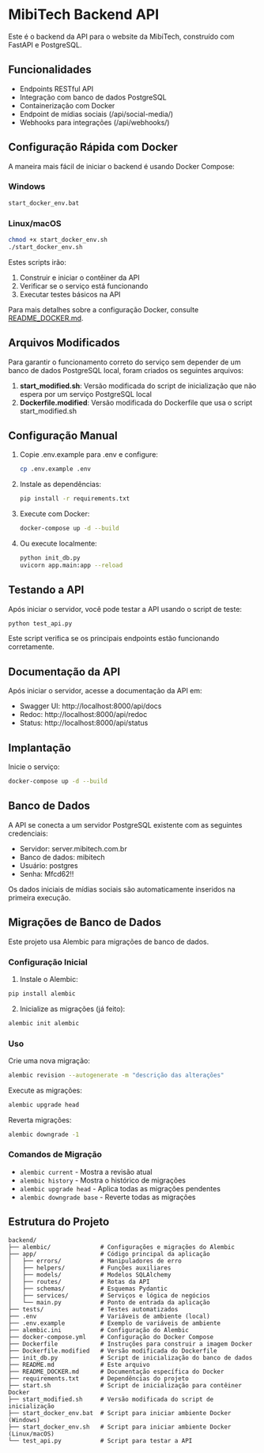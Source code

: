 # MibiTech Backend API

Este é o backend da API para o website da MibiTech, construído com FastAPI e PostgreSQL.

## Funcionalidades

- Endpoints RESTful API
- Integração com banco de dados PostgreSQL
- Containerização com Docker
- Endpoint de mídias sociais (/api/social-media/)
- Webhooks para integrações (/api/webhooks/)

## Configuração Rápida com Docker

A maneira mais fácil de iniciar o backend é usando Docker Compose:

### Windows
```bash
start_docker_env.bat
```

### Linux/macOS
```bash
chmod +x start_docker_env.sh
./start_docker_env.sh
```

Estes scripts irão:
1. Construir e iniciar o contêiner da API
2. Verificar se o serviço está funcionando
3. Executar testes básicos na API

Para mais detalhes sobre a configuração Docker, consulte [README_DOCKER.md](README_DOCKER.md).

## Arquivos Modificados

Para garantir o funcionamento correto do serviço sem depender de um banco de dados PostgreSQL local, foram criados os seguintes arquivos:

1. **start_modified.sh**: Versão modificada do script de inicialização que não espera por um serviço PostgreSQL local
2. **Dockerfile.modified**: Versão modificada do Dockerfile que usa o script start_modified.sh

## Configuração Manual

1. Copie .env.example para .env e configure:
   ```bash
   cp .env.example .env
   ```

2. Instale as dependências:
   ```bash
   pip install -r requirements.txt
   ```

3. Execute com Docker:
   ```bash
   docker-compose up -d --build
   ```

4. Ou execute localmente:
   ```bash
   python init_db.py
   uvicorn app.main:app --reload
   ```

## Testando a API

Após iniciar o servidor, você pode testar a API usando o script de teste:

```bash
python test_api.py
```

Este script verifica se os principais endpoints estão funcionando corretamente.

## Documentação da API

Após iniciar o servidor, acesse a documentação da API em:
- Swagger UI: http://localhost:8000/api/docs
- Redoc: http://localhost:8000/api/redoc
- Status: http://localhost:8000/api/status

## Implantação

Inicie o serviço:
```bash
docker-compose up -d --build
```

## Banco de Dados

A API se conecta a um servidor PostgreSQL existente com as seguintes credenciais:
- Servidor: server.mibitech.com.br
- Banco de dados: mibitech
- Usuário: postgres
- Senha: Mfcd62!!

Os dados iniciais de mídias sociais são automaticamente inseridos na primeira execução.

## Migrações de Banco de Dados

Este projeto usa Alembic para migrações de banco de dados.

### Configuração Inicial
1. Instale o Alembic:
```bash
pip install alembic
```

2. Inicialize as migrações (já feito):
```bash
alembic init alembic
```

### Uso

Crie uma nova migração:
```bash
alembic revision --autogenerate -m "descrição das alterações"
```

Execute as migrações:
```bash
alembic upgrade head
```

Reverta migrações:
```bash
alembic downgrade -1
```

### Comandos de Migração
- `alembic current` - Mostra a revisão atual
- `alembic history` - Mostra o histórico de migrações
- `alembic upgrade head` - Aplica todas as migrações pendentes
- `alembic downgrade base` - Reverte todas as migrações

## Estrutura do Projeto

```
backend/
├── alembic/              # Configurações e migrações do Alembic
├── app/                  # Código principal da aplicação
│   ├── errors/           # Manipuladores de erro
│   ├── helpers/          # Funções auxiliares
│   ├── models/           # Modelos SQLAlchemy
│   ├── routes/           # Rotas da API
│   ├── schemas/          # Esquemas Pydantic
│   ├── services/         # Serviços e lógica de negócios
│   └── main.py           # Ponto de entrada da aplicação
├── tests/                # Testes automatizados
├── .env                  # Variáveis de ambiente (local)
├── .env.example          # Exemplo de variáveis de ambiente
├── alembic.ini           # Configuração do Alembic
├── docker-compose.yml    # Configuração do Docker Compose
├── Dockerfile            # Instruções para construir a imagem Docker
├── Dockerfile.modified   # Versão modificada do Dockerfile
├── init_db.py            # Script de inicialização do banco de dados
├── README.md             # Este arquivo
├── README_DOCKER.md      # Documentação específica do Docker
├── requirements.txt      # Dependências do projeto
├── start.sh              # Script de inicialização para contêiner Docker
├── start_modified.sh     # Versão modificada do script de inicialização
├── start_docker_env.bat  # Script para iniciar ambiente Docker (Windows)
├── start_docker_env.sh   # Script para iniciar ambiente Docker (Linux/macOS)
└── test_api.py           # Script para testar a API
